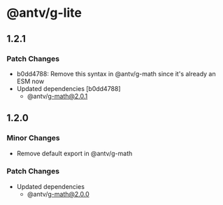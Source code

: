 # @antv/g-lite

## 1.2.1

### Patch Changes

-   b0dd4788: Remove this syntax in @antv/g-math since it's already an ESM now
-   Updated dependencies [b0dd4788]
    -   @antv/g-math@2.0.1

## 1.2.0

### Minor Changes

-   Remove default export in @antv/g-math

### Patch Changes

-   Updated dependencies
    -   @antv/g-math@2.0.0
